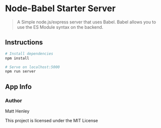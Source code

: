 # Node-Babel Starter Server

> A Simple node.js/express server that uses Babel. Babel allows you to use the ES Module syntax on the backend.

## Instructions

```bash
# Install dependencies
npm install

# Serve on localhost:5000
npm run server
```

## App Info

### Author
Matt Henley 

This project is licensed under the MIT License

